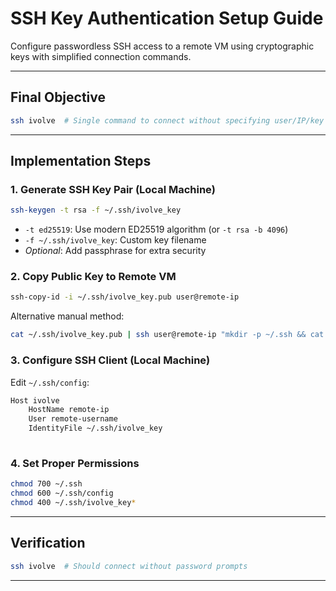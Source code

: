 # SSH Key Authentication Setup Guide

Configure passwordless SSH access to a remote VM using cryptographic keys with simplified connection commands.

---

## **Final Objective**
```bash
ssh ivolve  # Single command to connect without specifying user/IP/key
```

---

## **Implementation Steps**

### 1. Generate SSH Key Pair (Local Machine)
```bash
ssh-keygen -t rsa -f ~/.ssh/ivolve_key
```
- `-t ed25519`: Use modern ED25519 algorithm (or `-t rsa -b 4096`)
- `-f ~/.ssh/ivolve_key`: Custom key filename
- *Optional*: Add passphrase for extra security

### 2. Copy Public Key to Remote VM
```bash
ssh-copy-id -i ~/.ssh/ivolve_key.pub user@remote-ip
```
Alternative manual method:
```bash
cat ~/.ssh/ivolve_key.pub | ssh user@remote-ip "mkdir -p ~/.ssh && cat >> ~/.ssh/authorized_keys"
```

### 3. Configure SSH Client (Local Machine)
Edit `~/.ssh/config`:
```bash
Host ivolve
    HostName remote-ip
    User remote-username
    IdentityFile ~/.ssh/ivolve_key
    
```

### 4. Set Proper Permissions
```bash
chmod 700 ~/.ssh
chmod 600 ~/.ssh/config
chmod 400 ~/.ssh/ivolve_key*
```

---

## **Verification**
```bash
ssh ivolve  # Should connect without password prompts
```

---

